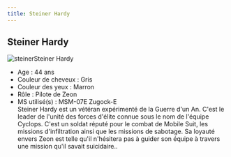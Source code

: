 ```yaml
---
title: Steiner Hardy
---
```


Steiner Hardy
-------------


![steiner](/images/stories/saga/gundam0080/persos/zeon/steiner.jpg)Steiner Hardy   
- Age : 44 ans  
- Couleur de cheveux : Gris  
- Couleur des yeux : Marron  
- Rôle : Pilote de Zeon  
- MS utilisé(s) : MSM-07E Zugock-E  
Steiner Hardy est un vétéran expérimenté de la Guerre d'un An. C'est le leader de l'unité des forces d'élite connue sous le nom de l'équipe Cyclops. C'est un soldat réputé pour le combat de Mobile Suit, les missions d'infiltration ainsi que les missions de sabotage. Sa loyauté envers Zeon est telle qu'il n'hésitera pas à guider son équipe à travers une mission qu'il savait suicidaire..

